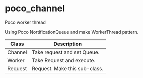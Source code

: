 # poco_channel
Poco worker thread

Using Poco NortificationQueue and make WorkerThread pattern.

| Class     | Description                    |
| --------- | ------------------------------ |
| Channel   | Take request and set Queue.    |
| Worker    | Take Request and execute.      |
| Request   | Request. Make this sub-class.  |

